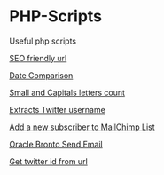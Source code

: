 # PHP-Scripts
Useful php scripts

<a href="https://github.com/georgioupanayiotis/PHP-Scripts/blob/master/date-comparison.php">SEO friendly url</a>

<a href="https://github.com/georgioupanayiotis/PHP-Scripts/blob/master/date-comparison.php">Date Comparison</a>

<a href="https://github.com/georgioupanayiotis/PHP-Scripts/blob/master/small-capital-letter-count.php">Small and Capitals letters count</a>

<a href="https://github.com/georgioupanayiotis/PHP-Scripts/blob/master/get_twitter_id_from_url.php">Extracts Twitter username</a>

<a href="https://github.com/georgioupanayiotis/PHP-Scripts/blob/master/mailchimp_subscribe.php">Add a new subscriber to MailChimp List</a>

<a href="https://github.com/georgioupanayiotis/PHP-Scripts/blob/master/oracle-bronto-send-email.php">Oracle Bronto Send Email</a>

<a href="https://github.com/georgioupanayiotis/PHP-Scripts/blob/master/get_twitter_id_from_url.php">Get twitter id from url</a>

